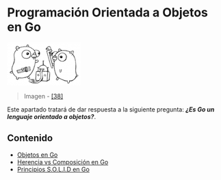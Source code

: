 # Programación Orientada a Objetos en Go

![](/assets/project.png)

> Imagen - [\[38\]](recursos.md)

Este apartado tratará de dar respuesta a la siguiente pregunta: _**¿Es Go un lenguaje orientado a objetos?**_.

## Contenido

* [Objetos en Go](objetos.md)
* [Herencia vs Composición en Go](composicion.md)
* [Principios S.O.L.I.D en Go](solid.md)



